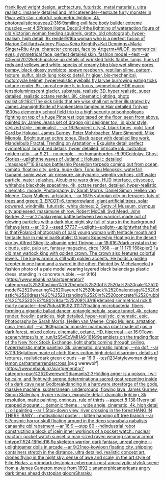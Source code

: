[frank lloyd wright design, archtecture, futuristic, metal materials, ultra realistic, insanely detailed and intricate](https://www.ebank.nz/aiartgenerator?category=frank%2520lloyd%2520wright%2520design%2C%2520archtecture%2C%2520futuristic%2C%2520metal%2520materials%2C%2520ultra%2520realistic%2C%2520insanely%2520detailed%2520and%2520intricate)[render](https://www.ebank.nz/aiartgenerator?category=render)[--test](https://www.ebank.nz/aiartgenerator?category=--test)[cute furry monster in Pixar with star, colorful, volumetric lighting, 4k, photorealistic](https://www.ebank.nz/aiartgenerator?category=cute%2520furry%2520monster%2520in%2520Pixar%2520with%2520star%2C%2520colorful%2C%2520volumetric%2520lighting%2C%25204k%2C%2520photorealistic)[nouveau](https://www.ebank.nz/aiartgenerator?category=nouveau)[2:3](https://www.ebank.nz/aiartgenerator?category=2%3A3)[16:9](https://www.ebank.nz/aiartgenerator?category=16%3A9)[smiling evil face body builder extreme muscles —ar 4:5](https://www.ebank.nz/aiartgenerator?category=smiling%2520evil%2520face%2520body%2520builder%2520extreme%2520muscles%2520%E2%80%94ar%25204%3A5)[Prison Home Decor](https://www.ebank.nz/aiartgenerator?category=Prison%2520Home%2520Decor)[3:4](https://www.ebank.nz/aiartgenerator?category=3%3A4)[the lightning of water](https://www.ebank.nz/aiartgenerator?category=the%2520lightning%2520of%2520water)[action figure of old Victorian woman feeding squirrels, grotty, old photograph, hyper-realism, high detail, 8k render](https://www.ebank.nz/aiartgenerator?category=action%2520figure%2520of%2520old%2520Victorian%2520woman%2520feeding%2520squirrels%2C%2520grotty%2C%2520old%2520photograph%2C%2520hyper-realism%2C%2520high%2520detail%2C%25208k%2520render)[9:16](https://www.ebank.nz/aiartgenerator?category=9%3A16)[a woman who is a perfect fusion of Marion Cotillard+Aubrey Plaza+Keira Knightly+Kat Dennings+Marla Singer+Ritu Arya, character concept, face by Artgerm+WLOP, symmetrical eyes, symmetrical face, perfect detailed skin, fashion model --test --ar 4:5](https://www.ebank.nz/aiartgenerator?category=a%2520woman%2520who%2520is%2520a%2520perfect%2520fusion%2520of%2520Marion%2520Cotillard%2BAubrey%2520Plaza%2BKeira%2520Knightly%2BKat%2520Dennings%2BMarla%2520Singer%2BRitu%2520Arya%2C%2520character%2520concept%2C%2520face%2520by%2520Artgerm%2BWLOP%2C%2520symmetrical%2520eyes%2C%2520symmetrical%2520face%2C%2520perfect%2520detailed%2520skin%2C%2520fashion%2520model%2520--test%2520--ar%25204%3A5)[void](https://www.ebank.nz/aiartgenerator?category=void)[20:12](https://www.ebank.nz/aiartgenerator?category=20%3A12)[ketchup](https://www.ebank.nz/aiartgenerator?category=ketchup)[close up details of wrinkled folds flabby, lungs, hues of reds and yellows and white. specks of creamy bbq blue wet slimey pores, bumpy, black glossy symbiote, spawn respberry, reptilian slime, pattern, texture, sulfur, black lung rokoko detail, hr giger, bio-mechanical, motorcycle helmet, hyperrealistic eyeballs,fly larvae burrowing eating ticks octane render, 8k, unreal engine 5, in focus, symmetrical HDR macro lens](https://www.ebank.nz/aiartgenerator?category=close%2520up%2520details%2520of%2520wrinkled%2520folds%2520flabby%2C%2520lungs%2C%2520hues%2520of%2520reds%2520and%2520yellows%2520and%2520white.%2520specks%2520of%2520creamy%2520bbq%2520blue%2520wet%2520slimey%2520pores%2C%2520bumpy%2C%2520black%2520glossy%2520symbiote%2C%2520spawn%2520respberry%2C%2520reptilian%2520slime%2C%2520pattern%2C%2520texture%2C%2520sulfur%2C%2520black%2520lung%2520rokoko%2520detail%2C%2520hr%2520giger%2C%2520bio-mechanical%2C%2520motorcycle%2520helmet%2C%2520hyperrealistic%2520eyeballs%2Cfly%2520larvae%2520burrowing%2520eating%2520ticks%2520octane%2520render%2C%25208k%2C%2520unreal%2520engine%25205%2C%2520in%2520focus%2C%2520symmetrical%2520HDR%2520macro%2520lens)[bioluminescent glacier, substrata, realistic 3D, hyper realistic, super detailed, realistic octane render, 8K, cinematic lighting, photo realistic](https://www.ebank.nz/aiartgenerator?category=bioluminescent%2520glacier%2C%2520substrata%2C%2520realistic%25203D%2C%2520hyper%2520realistic%2C%2520super%2520detailed%2C%2520realistic%2520octane%2520render%2C%25208K%2C%2520cinematic%2520lighting%2C%2520photo%2520realistic)[9:16](https://www.ebank.nz/aiartgenerator?category=9%3A16)[3:1](https://www.ebank.nz/aiartgenerator?category=3%3A1)[The sick birds that are wise shall not wither illustrated by James Jean](https://www.ebank.nz/aiartgenerator?category=The%2520sick%2520birds%2520that%2520are%2520wise%2520shall%2520not%2520wither%2520illustrated%2520by%2520James%2520Jean)[night](https://www.ebank.nz/aiartgenerator?category=night)[Bride of Frankenstein tangled in Hair detailed Tintype 1800s](https://www.ebank.nz/aiartgenerator?category=Bride%2520of%2520Frankenstein%2520tangled%2520in%2520Hair%2520detailed%2520Tintype%25201800s)[a elementry school field trip to a high security prison](https://www.ebank.nz/aiartgenerator?category=a%2520elementry%2520school%2520field%2520trip%2520to%2520a%2520high%2520security%2520prison)[hooligans fighting on top of a huge Pinterest logo taped on the floor, seen from above, painted by James Jean](https://www.ebank.nz/aiartgenerator?category=hooligans%2520fighting%2520on%2520top%2520of%2520a%2520huge%2520Pinterest%2520logo%2520taped%2520on%2520the%2520floor%2C%2520seen%2520from%2520above%2C%2520painted%2520by%2520James%2520Jean)[a set of dragon girl designer toy , in pixar style, stylized style , minimalist , --ar 16:9](https://www.ebank.nz/aiartgenerator?category=a%2520set%2520of%2520dragon%2520girl%2520designer%2520toy%2520%2C%2520in%2520pixar%2520style%2C%2520stylized%2520style%2520%2C%2520minimalist%2520%2C%2520--ar%252016%3A9)[ancient city::4, black tones, gold Tarot Card by Hokusai, James Gurney, Peter Mohrbacher, Marc Simonetti, Mike Mignola, Bright sunset ochre tones, Black paper with detailed line work, Mandelbulb Fractal, Trending on Artstation + Exquisite detail perfect symmetrical, bright red details, hyper detailed, intricate ink illustration, golden ratio --ar 9:21 --no people --no human](https://www.ebank.nz/aiartgenerator?category=ancient%2520city%3A%3A4%2C%2520black%2520tones%2C%2520gold%2520Tarot%2520Card%2520by%2520Hokusai%2C%2520James%2520Gurney%2C%2520Peter%2520Mohrbacher%2C%2520Marc%2520Simonetti%2C%2520Mike%2520Mignola%2C%2520Bright%2520sunset%2520ochre%2520tones%2C%2520Black%2520paper%2520with%2520detailed%2520line%2520work%2C%2520Mandelbulb%2520Fractal%2C%2520Trending%2520on%2520Artstation%2520%2B%2520Exquisite%2520detail%2520perfect%2520symmetrical%2C%2520bright%2520red%2520details%2C%2520hyper%2520detailed%2C%2520intricate%2520ink%2520illustration%2C%2520golden%2520ratio%2520--ar%25209%3A21%2520--no%2520people%2520--no%2520human)[border::-8.99](https://www.ebank.nz/aiartgenerator?category=border%3A%3A-8.99)[Coldplay, Ghost Stories](https://www.ebank.nz/aiartgenerator?category=Coldplay%2C%2520Ghost%2520Stories)[--uplight](https://www.ebank.nz/aiartgenerator?category=--uplight)[the waves of Jutland :: Hokusai :: detailed ::](https://www.ebank.nz/aiartgenerator?category=the%2520waves%2520of%2520Jutland%2520%3A%3A%2520Hokusai%2520%3A%3A%2520detailed%2520%3A%3A)[massage?"](https://www.ebank.nz/aiartgenerator?category=massage%3F%22)[16:9](https://www.ebank.nz/aiartgenerator?category=16%3A9)[space battleship Poseidon torpedo coming out from ocean, yamato, floating city, petra, huge dam, Tong lau Mongkok, waterfall, tsunami, sonic wave, air pressure, air dynamic, wingtip vortices, cliff water particle, water splashes, Alcubierre warp drive, HUD interface, cityscape, whitehole blackhole spacetime, 4k, octane render, detailed, hyper-realistic, cinematic, moody, Photography by Sarah Morris, Daniel Simon, Hellen van Meene, Craig Mullens, artstation, --ar 16:9](https://www.ebank.nz/aiartgenerator?category=space%2520battleship%2520Poseidon%2520torpedo%2520coming%2520out%2520from%2520ocean%2C%2520yamato%2C%2520floating%2520city%2C%2520petra%2C%2520huge%2520dam%2C%2520Tong%2520lau%2520Mongkok%2C%2520waterfall%2C%2520tsunami%2C%2520sonic%2520wave%2C%2520air%2520pressure%2C%2520air%2520dynamic%2C%2520wingtip%2520vortices%2C%2520cliff%2520water%2520particle%2C%2520water%2520splashes%2C%2520Alcubierre%2520warp%2520drive%2C%2520HUD%2520interface%2C%2520cityscape%2C%2520whitehole%2520blackhole%2520spacetime%2C%25204k%2C%2520octane%2520render%2C%2520detailed%2C%2520hyper-realistic%2C%2520cinematic%2C%2520moody%2C%2520Photography%2520by%2520Sarah%2520Morris%2C%2520Daniel%2520Simon%2C%2520Hellen%2520van%2520Meene%2C%2520Craig%2520Mullens%2C%2520artstation%2C%2520--ar%252016%3A9)[<<utopian city on terraces, lots of trees and green::3, EPCOT::6, tomorrowland, giant artificial trees, solar powered, windmills, futuristic, white domes::2, Getty::4 Museum, olympus city appleseed, masamune shirow, Robert McCall, Syd Mead, John Berkey::2 —ar 2:1](https://www.ebank.nz/aiartgenerator?category=%3C%3Cutopian%2520city%2520on%2520terraces%2C%2520lots%2520of%2520trees%2520and%2520green%3A%3A3%2C%2520EPCOT%3A%3A6%2C%2520tomorrowland%2C%2520giant%2520artificial%2520trees%2C%2520solar%2520powered%2C%2520windmills%2C%2520futuristic%2C%2520white%2520domes%3A%3A2%2C%2520Getty%3A%3A4%2520Museum%2C%2520olympus%2520city%2520appleseed%2C%2520masamune%2520shirow%2C%2520Robert%2520McCall%2C%2520Syd%2520Mead%2C%2520John%2520Berkey%3A%3A2%2520%E2%80%94ar%25202%3A1)[galaxy](https://www.ebank.nz/aiartgenerator?category=galaxy)[epic battle between two warriors made out of glowing particles with a dark blue night sky full of stars in the background fisheye lens --ar 16:9 --seed 57737 --uplight](https://www.ebank.nz/aiartgenerator?category=epic%2520battle%2520between%2520two%2520warriors%2520made%2520out%2520of%2520glowing%2520particles%2520with%2520a%2520dark%2520blue%2520night%2520sky%2520full%2520of%2520stars%2520in%2520the%2520background%2520fisheye%2520lens%2520--ar%252016%3A9%2520--seed%252057737%2520--uplight)[--uplight](https://www.ebank.nz/aiartgenerator?category=--uplight)[--uplight](https://www.ebank.nz/aiartgenerator?category=--uplight)[what the hell is that?](https://www.ebank.nz/aiartgenerator?category=what%2520the%2520hell%2520is%2520that%3F)[Polaroid photograph of bald young woman with tentacle mouth and tentacle hair in miami bar](https://www.ebank.nz/aiartgenerator?category=Polaroid%2520photograph%2520of%2520bald%2520young%2520woman%2520with%2520tentacle%2520mouth%2520and%2520tentacle%2520hair%2520in%2520miami%2520bar)[Brutalist Origami Spaceship Floating in the desert sky by Alfred Stieglitz albumin print Tintype --ar 19:6](https://www.ebank.nz/aiartgenerator?category=Brutalist%2520Origami%2520Spaceship%2520Floating%2520in%2520the%2520desert%2520sky%2520by%2520Alfred%2520Stieglitz%2520albumin%2520print%2520Tintype%2520--ar%252019%3A6)[16:7](https://www.ebank.nz/aiartgenerator?category=16%3A7)[dark crystal in the clouds, epic, pulp art, fantasy magazine, circa 1968 --ar 11:17](https://www.ebank.nz/aiartgenerator?category=dark%2520crystal%2520in%2520the%2520clouds%2C%2520epic%2C%2520pulp%2520art%2C%2520fantasy%2520magazine%2C%2520circa%25201968%2520--ar%252011%3A17)[9:16](https://www.ebank.nz/aiartgenerator?category=9%3A16)[8k](https://www.ebank.nz/aiartgenerator?category=8k)[pier](https://www.ebank.nz/aiartgenerator?category=pier)[2:1](https://www.ebank.nz/aiartgenerator?category=2%3A1)[a old man warlock king with golden crown. The crown also features colorful jewels. The kings armor is still with golden accents. He holds a golden scepter in one hand and a sword in the other. Painted by Michelangelo.](https://www.ebank.nz/aiartgenerator?category=a%2520old%2520man%2520warlock%2520king%2520with%2520golden%2520crown.%2520The%2520crown%2520also%2520features%2520colorful%2520jewels.%2520The%2520kings%2520armor%2520is%2520still%2520with%2520golden%2520accents.%2520He%2520holds%2520a%2520golden%2520scepter%2520in%2520one%2520hand%2520and%2520a%2520sword%2520in%2520the%2520other.%2520Painted%2520by%2520Michelangelo.)[a fashion photo of a pale model wearing layered black balenciaga plastic dress, standing in concrete rubble, —ar 9:16](https://www.ebank.nz/aiartgenerator?category=a%2520fashion%2520photo%2520of%2520a%2520pale%2520model%2520wearing%2520layered%2520black%2520balenciaga%2520plastic%2520dress%2C%2520standing%2520in%2520concrete%2520rubble%2C%2520%E2%80%94ar%25209%3A16)[detailed simmetrical rick & morty caracter](https://www.ebank.nz/aiartgenerator?category=detailed%2520simmetrical%2520rick%2520%26%2520morty%2520caracter)[--test](https://www.ebank.nz/aiartgenerator?category=--test)[75](https://www.ebank.nz/aiartgenerator?category=75)[dusk](https://www.ebank.nz/aiartgenerator?category=dusk)[16:9](https://www.ebank.nz/aiartgenerator?category=16%3A9)[2:3](https://www.ebank.nz/aiartgenerator?category=2%3A3)[11:17](https://www.ebank.nz/aiartgenerator?category=11%3A17)[floating microbacteria, fibers, forming a gigantic ballad dancer, entangle nebula, space tunnel, 4k, octane render, houdini particles, high detailed, hyper-realistic, cinematic, epic, Photography by Sarah Morris, Hellen van Meene, Craig Mullens, artstation, nasa, lens dirt, --ar 16:9](https://www.ebank.nz/aiartgenerator?category=floating%2520microbacteria%2C%2520fibers%2C%2520forming%2520a%2520gigantic%2520ballad%2520dancer%2C%2520entangle%2520nebula%2C%2520space%2520tunnel%2C%25204k%2C%2520octane%2520render%2C%2520houdini%2520particles%2C%2520high%2520detailed%2C%2520hyper-realistic%2C%2520cinematic%2C%2520epic%2C%2520Photography%2520by%2520Sarah%2520Morris%2C%2520Hellen%2520van%2520Meene%2C%2520Craig%2520Mullens%2C%2520artstation%2C%2520nasa%2C%2520lens%2520dirt%2C%2520--ar%252016%3A9)[galactic monster marihuana plant made of gas in dark forest, mixed colors, cinematic, octane, HD, hiperreal --ar 16:9](https://www.ebank.nz/aiartgenerator?category=galactic%2520monster%2520marihuana%2520plant%2520made%2520of%2520gas%2520in%2520dark%2520forest%2C%2520mixed%2520colors%2C%2520cinematic%2C%2520octane%2C%2520HD%2C%2520hiperreal%2520--ar%252016%3A9)[Town scenery](https://www.ebank.nz/aiartgenerator?category=Town%2520scenery)[<https://s.mj.run/IzS5vEoVMHA>](https://www.ebank.nz/aiartgenerator?category=%3Chttps%3A//s.mj.run/IzS5vEoVMHA%3E)[9:16](https://www.ebank.nz/aiartgenerator?category=9%3A16)[16:9](https://www.ebank.nz/aiartgenerator?category=16%3A9)[gamblers on the trading floor of the New York Stock Exchange, light shafts coming through ceiling, hyperrealistic matte painting, 8k, cinematic, dramatic lighting, --no dof, --ar 8:11](https://www.ebank.nz/aiartgenerator?category=gamblers%2520on%2520the%2520trading%2520floor%2520of%2520the%2520New%2520York%2520Stock%2520Exchange%2C%2520light%2520shafts%2520coming%2520through%2520ceiling%2C%2520hyperrealistic%2520matte%2520painting%2C%25208k%2C%2520cinematic%2C%2520dramatic%2520lighting%2C%2520--no%2520dof%2C%2520--ar%25208%3A11)[9:16](https://www.ebank.nz/aiartgenerator?category=9%3A16)[gluttony made of cloth fibers cotton high detail disarming, details of textures, realistic](https://www.ebank.nz/aiartgenerator?category=gluttony%2520made%2520of%2520cloth%2520fibers%2520cotton%2520high%2520detail%2520disarming%2C%2520details%2520of%2520textures%2C%2520realistic)[dark green clouds --ar 16:9 --test](https://www.ebank.nz/aiartgenerator?category=dark%2520green%2520clouds%2520--ar%252016%3A9%2520--test)[1234](https://www.ebank.nz/aiartgenerator?category=1234)[style](https://www.ebank.nz/aiartgenerator?category=style)[woman driving lemon car](https://www.ebank.nz/aiartgenerator?category=woman%2520driving%2520lemon%2520car)[hammer](https://www.ebank.nz/aiartgenerator?category=hammer)[render](https://www.ebank.nz/aiartgenerator?category=render)[cross.](https://www.ebank.nz/aiartgenerator?category=cross.)[pug werewolf](https://www.ebank.nz/aiartgenerator?category=pug%2520werewolf)[diamants](https://www.ebank.nz/aiartgenerator?category=diamants)[2:3](https://www.ebank.nz/aiartgenerator?category=2%3A3)[Holding anger is a poison. I will be calm, and fight with serene determination](https://www.ebank.nz/aiartgenerator?category=Holding%2520anger%2520is%2520a%2520poison.%2520I%2520will%2520be%2520calm%2C%2520and%2520fight%2520with%2520serene%2520determination)[a sacred goat repenting inside of a dark cave near God](https://www.ebank.nz/aiartgenerator?category=a%2520sacred%2520goat%2520repenting%2520inside%2520of%2520a%2520dark%2520cave%2520near%2520God)[breakdancing in a hardware store](https://www.ebank.nz/aiartgenerator?category=breakdancing%2520in%2520a%2520hardware%2520store)[forge of the gods, massive machine, subterranean, underground, flowing lava, James Gurney, Simon Stalenhag, hyper-realism, exquisite detail, dramatic lighting, 8k resolution, matte painting, ominous, rule of thirds --aspect 8:13](https://www.ebank.nz/aiartgenerator?category=forge%2520of%2520the%2520gods%2C%2520massive%2520machine%2C%2520subterranean%2C%2520underground%2C%2520flowing%2520lava%2C%2520James%2520Gurney%2C%2520Simon%2520Stalenhag%2C%2520hyper-realism%2C%2520exquisite%2520detail%2C%2520dramatic%2520lighting%2C%25208k%2520resolution%2C%2520matte%2520painting%2C%2520ominous%2C%2520rule%2520of%2520thirds%2520--aspect%25208%3A13)[8:11](https://www.ebank.nz/aiartgenerator?category=8%3A11)[very tall stepped ziggurat : : demonic theme : : wide angle, cinematic, 4k, high detail : : oil painting --ar 1:5](https://www.ebank.nz/aiartgenerator?category=very%2520tall%2520stepped%2520ziggurat%2520%3A%2520%3A%2520demonic%2520theme%2520%3A%2520%3A%2520wide%2520angle%2C%2520cinematic%2C%25204k%2C%2520high%2520detail%2520%3A%2520%3A%2520oil%2520painting%2520--ar%25201%3A5)[top-down view, river crossing in the forest](https://www.ebank.nz/aiartgenerator?category=top-down%2520view%2C%2520river%2520crossing%2520in%2520the%2520forest)[HANG IN THERE, BABY : : motivational poster : : kitten hanging off tree branch --ar 5:7](https://www.ebank.nz/aiartgenerator?category=HANG%2520IN%2520THERE%2C%2520BABY%2520%3A%2520%3A%2520motivational%2520poster%2520%3A%2520%3A%2520kitten%2520hanging%2520off%2520tree%2520branch%2520--ar%25205%3A7)[cosmic horror skull floating around in the deep sea](https://www.ebank.nz/aiartgenerator?category=cosmic%2520horror%2520skull%2520floating%2520around%2520in%2520the%2520deep%2520sea)[qabala qabalists canaanite qbl rabatment —ar 16:9 —stop 80 --hd](https://www.ebank.nz/aiartgenerator?category=qabala%2520qabalists%2520canaanite%2520qbl%2520rabatment%2520%E2%80%94ar%252016%3A9%2520%E2%80%94stop%252080%2520--hd)[industrial robot constructing a block of ice](https://www.ebank.nz/aiartgenerator?category=industrial%2520robot%2520constructing%2520a%2520block%2520of%2520ice)[in inner workings of a pocket watch:: nuclear reactor:: pocket watch sunset::](https://www.ebank.nz/aiartgenerator?category=in%2520inner%2520workings%2520of%2520a%2520pocket%2520watch%3A%3A%2520nuclear%2520reactor%3A%3A%2520pocket%2520watch%2520sunset%3A%3A)[a man-sized raven wearing samurai armor tintype](https://www.ebank.nz/aiartgenerator?category=a%2520man-sized%2520raven%2520wearing%2520samurai%2520armor%2520tintype)[7:5](https://www.ebank.nz/aiartgenerator?category=7%3A5)[24:18](https://www.ebank.nz/aiartgenerator?category=24%3A18)[field](https://www.ebank.nz/aiartgenerator?category=field)[16:9](https://www.ebank.nz/aiartgenerator?category=16%3A9)[a skeleton warrior, dark fantasy, unreal engine --uplight](https://www.ebank.nz/aiartgenerator?category=a%2520skeleton%2520warrior%2C%2520dark%2520fantasy%2C%2520unreal%2520engine%2520--uplight)[gamer dolls in arcade --ar 9:21](https://www.ebank.nz/aiartgenerator?category=gamer%2520dolls%2520in%2520arcade%2520--ar%25209%3A21)[neo-kowloon floating city, shipping containers stretch in the distance. ultra detailed, realistic concept art. drones flying in the night sky. sense of awe and scale, in the art style of Filip Hodas, a grimdark dystopian cyberpunk post-apocalyptic style](https://www.ebank.nz/aiartgenerator?category=neo-kowloon%2520floating%2520city%2C%2520shipping%2520containers%2520stretch%2520in%2520the%2520distance.%2520ultra%2520detailed%2C%2520realistic%2520concept%2520art.%2520drones%2520flying%2520in%2520the%2520night%2520sky.%2520sense%2520of%2520awe%2520and%2520scale%2C%2520in%2520the%2520art%2520style%2520of%2520Filip%2520Hodas%2C%2520a%2520grimdark%2520dystopian%2520cyberpunk%2520post-apocalyptic%2520style)[A scene from a James Cameron movie from 1992 :: anamorphic](https://www.ebank.nz/aiartgenerator?category=A%2520scene%2520from%2520a%2520James%2520Cameron%2520movie%2520from%25201992%2520%3A%3A%2520anamorphic)[americans angry dark times ahead dystopian gloom](https://www.ebank.nz/aiartgenerator?category=americans%2520angry%2520dark%2520times%2520ahead%2520dystopian%2520gloom)[Sharaku](https://www.ebank.nz/aiartgenerator?category=Sharaku)